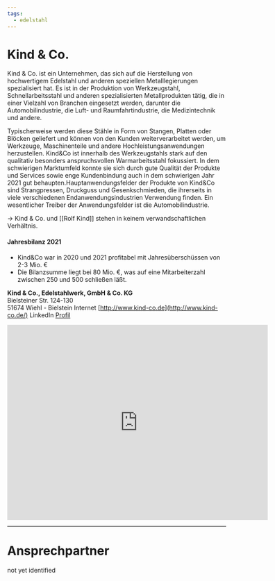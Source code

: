 ```yaml
---
tags:
  - edelstahl
---
```


# Kind & Co. 

Kind & Co. ist ein Unternehmen, das sich auf die Herstellung von hochwertigem Edelstahl und anderen speziellen Metalllegierungen spezialisiert hat. Es ist in der Produktion von Werkzeugstahl, Schnellarbeitsstahl und anderen spezialisierten Metallprodukten tätig, die in einer Vielzahl von Branchen eingesetzt werden, darunter die Automobilindustrie, die Luft- und Raumfahrtindustrie, die Medizintechnik und andere.

Typischerweise werden diese Stähle in Form von Stangen, Platten oder Blöcken geliefert und können von den Kunden weiterverarbeitet werden, um Werkzeuge, Maschinenteile und andere Hochleistungsanwendungen herzustellen. Kind&Co ist innerhalb des Werkzeugstahls stark auf den qualitativ besonders anspruchsvollen Warmarbeitsstahl fokussiert. In dem schwierigen Marktumfeld konnte sie sich durch gute Qualität der Produkte und Services sowie enge Kundenbindung auch in dem schwierigen Jahr 2021 gut behaupten.Hauptanwendungsfelder der Produkte von Kind&Co sind Strangpressen, Druckguss und Gesenkschmieden, die ihrerseits in viele verschiedenen Endanwendungsindustrien Verwendung finden. Ein wesentlicher Treiber der Anwendungsfelder ist die Automobilindustrie.

-> Kind & Co. und [[Rolf Kind]] stehen in keinem verwandschaftlichen Verhältnis.
#### Jahresbilanz 2021

* Kind&Co war in 2020 und 2021 profitabel mit Jahresüberschüssen von 2-3 Mio. €
* Die Bilanzsumme liegt bei 80 Mio. €, was auf eine Mitarbeiterzahl zwischen 250 und 500 schließen läßt.

**Kind & Co., Edelstahlwerk, GmbH & Co. KG**  
Bielsteiner Str. 124-130  
51674 Wiehl - Bielstein
Internet [http://www.kind-co.de](http://www.kind-co.de/)
LinkedIn [Profil](https://www.linkedin.com/company/kind-&-co.-edelstahlwerk-gmbh-&-co.-kg)

<iframe src="https://www.google.com/maps/embed?pb=!1m18!1m12!1m3!1d3170.4213022112363!2d7.489385347816712!3d50.96477662157342!2m3!1f0!2f0!3f0!3m2!1i1024!2i768!4f13.1!3m3!1m2!1s0x417190727ca403fb%3A0xc050cec9290b56e4!2sKind%20%26%20Co%20Edelstahlwerk!5e1!3m2!1sde!2sde!4v1695988428469!5m2!1sde!2sde" width="600" height="450" style="border:0;" allowfullscreen="" loading="lazy" referrerpolicy="no-referrer-when-downgrade"></iframe>

---

# Ansprechpartner

not yet identified